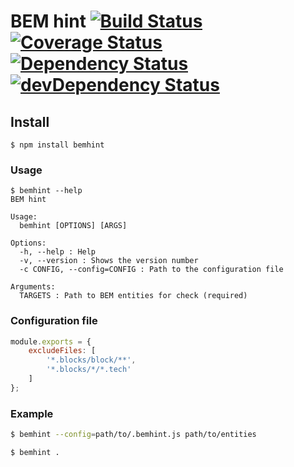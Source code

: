 # BEM hint [![Build Status](https://travis-ci.org/eGavr/bemhint.svg)](https://travis-ci.org/eGavr/bemhint) [![Coverage Status](https://img.shields.io/coveralls/eGavr/bemhint.svg)](https://coveralls.io/r/eGavr/bemhint?branch=master) [![Dependency Status](https://david-dm.org/eGavr/bemhint.svg)](https://david-dm.org/eGavr/bemhint) [![devDependency Status](https://david-dm.org/eGavr/bemhint/dev-status.svg)](https://david-dm.org/eGavr/bemhint#info=devDependencies)

## Install

```
$ npm install bemhint
```

### Usage

```
$ bemhint --help
BEM hint

Usage:
  bemhint [OPTIONS] [ARGS]

Options:
  -h, --help : Help
  -v, --version : Shows the version number
  -c CONFIG, --config=CONFIG : Path to the configuration file

Arguments:
  TARGETS : Path to BEM entities for check (required)
```

### Configuration file

```js
module.exports = {
    excludeFiles: [
        '*.blocks/block/**',
        '*.blocks/*/*.tech'
    ]
};
```

### Example

```bash
$ bemhint --config=path/to/.bemhint.js path/to/entities

$ bemhint .
```
